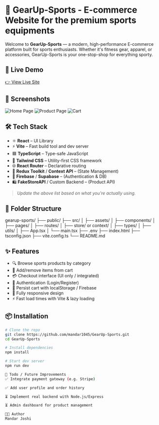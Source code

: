# 🏀 GearUp-Sports - E-commerce Website for the premium sports equipments

Welcome to **GearUp-Sports** — a modern, high-performance E-commerce platform built for sports enthusiasts. Whether it's fitness gear, apparel, or accessories, GearUp-Sports is your one-stop-shop for everything sporty.

## 🚀 Live Demo

[👉 View Live Site](https://gearupsports.vercel.app/)


## 📸 Screenshots

![Home Page](./screenshots/home.png)
![Product Page](./screenshots/product.png)
![Cart](./screenshots/cart.png)

## 🛠️ Tech Stack

- ⚛️ **React** – UI Library
- ⚡ **Vite** – Fast build tool and dev server
- 🟦 **TypeScript** – Type-safe JavaScript
- 🎨 **Tailwind CSS** – Utility-first CSS framework
- 🌐 **React Router** – Declarative routing
- 💾 **Redux Toolkit** / **Context API** – (State Management)
- 🔐 **Firebase** / **Supabase** – (Authentication & DB)
- 🛍️ **FakeStoreAPI** / Custom Backend – (Product API)

> *Update the above list based on what you're actually using.*

## 📁 Folder Structure

gearup-sports/
├── public/
├── src/
│ ├── assets/
│ ├── components/
│ ├── pages/
│ ├── routes/
│ ├── store/ or context/
│ ├── types/
│ ├── utils/
│ ├── App.tsx
│ └── main.tsx
├── .env
├── index.html
├── tsconfig.json
├── vite.config.ts
└── README.md


## ✨ Features

- 🔍 Browse sports products by category
- 🛒 Add/remove items from cart
- 💳 Checkout interface (UI only / integrated)
- 🔐 Authentication (Login/Register)
- 🔄 Persist cart with localStorage / Firebase
- 📱 Fully responsive design
- ⚡ Fast load times with Vite & lazy loading

## 📦 Installation

```bash
# Clone the repo
git clone https://github.com/mandar1045/GearUp-Sports.git
cd GearUp-Sports

# Install dependencies
npm install

# Start dev server
npm run dev

📌 Todo / Future Improvements
✅ Integrate payment gateway (e.g. Stripe)

✅ Add user profile and order history

⏳ Implement real backend with Node.js/Express

⏳ Admin dashboard for product management

🧑‍💻 Author
Mandar Joshi


